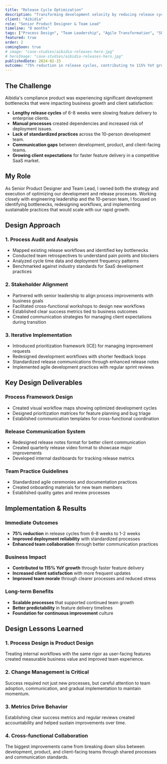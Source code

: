 ```yaml
---
title: "Release Cycle Optimization"
description: "Transforming development velocity by reducing release cycles from 6-8 weeks to 1-2 weeks while improving quality and team morale."
client: "Aibidia"
role: "Senior Product Designer & Team Lead"
timeline: "8 months"
tags: ["Process Design", "Team Leadership", "Agile Transformation", "Short-term", "Growth Impact"]
featured: true
order: 2
comingSoon: true
# image: "case-studies/aibidia-releases-hero.jpg"
# heroImage: "case-studies/aibidia-releases-hero.jpg"
publishedDate: 2024-02-15
outcome: "75% reduction in release cycles, contributing to 115% YoY growth"
---
```


## The Challenge

Aibidia's compliance product was experiencing significant development bottlenecks that were impacting business growth and client satisfaction:

- **Lengthy release cycles** of 6-8 weeks were slowing feature delivery to enterprise clients.
- **Manual processes** created dependencies and increased risk of deployment issues.
- **Lack of standardized practices** across the 10-person development team.
- **Communication gaps** between development, product, and client-facing teams.
- **Growing client expectations** for faster feature delivery in a competitive SaaS market.

## My Role

As Senior Product Designer and Team Lead, I owned both the strategy and execution of optimizing our development and release processes. Working closely with engineering leadership and the 10-person team, I focused on identifying bottlenecks, redesigning workflows, and implementing sustainable practices that would scale with our rapid growth.

## Design Approach

### 1. Process Audit and Analysis

- Mapped existing release workflows and identified key bottlenecks
- Conducted team retrospectives to understand pain points and blockers
- Analyzed cycle time data and deployment frequency patterns
- Benchmarked against industry standards for SaaS development practices

### 2. Stakeholder Alignment

- Partnered with senior leadership to align process improvements with business goals
- Facilitated cross-functional workshops to design new workflows
- Established clear success metrics tied to business outcomes
- Created communication strategies for managing client expectations during transition

### 3. Iterative Implementation

- Introduced prioritization framework (ICE) for managing improvement requests
- Redesigned development workflows with shorter feedback loops
- Standardized release communications through enhanced release notes
- Implemented agile development practices with regular sprint reviews

## Key Design Deliverables

### Process Framework Design
- Created visual workflow maps showing optimized development cycles
- Designed prioritization matrices for feature planning and bug triage
- Established communication templates for cross-functional coordination

### Release Communication System
- Redesigned release notes format for better client communication
- Created quarterly release video format to showcase major improvements
- Developed internal dashboards for tracking release metrics

### Team Practice Guidelines
- Standardized agile ceremonies and documentation practices
- Created onboarding materials for new team members
- Established quality gates and review processes

## Implementation & Results

### Immediate Outcomes
- **75% reduction** in release cycles from 6-8 weeks to 1-2 weeks
- **Improved deployment reliability** with standardized processes
- **Enhanced team collaboration** through better communication practices

### Business Impact
- **Contributed to 115% YoY growth** through faster feature delivery
- **Increased client satisfaction** with more frequent updates
- **Improved team morale** through clearer processes and reduced stress

### Long-term Benefits
- **Scalable processes** that supported continued team growth
- **Better predictability** in feature delivery timelines
- **Foundation for continuous improvement** culture

## Design Lessons Learned

### 1. Process Design is Product Design
Treating internal workflows with the same rigor as user-facing features created measurable business value and improved team experience.

### 2. Change Management is Critical
Success required not just new processes, but careful attention to team adoption, communication, and gradual implementation to maintain momentum.

### 3. Metrics Drive Behavior
Establishing clear success metrics and regular reviews created accountability and helped sustain improvements over time.

### 4. Cross-functional Collaboration
The biggest improvements came from breaking down silos between development, product, and client-facing teams through shared processes and communication standards.